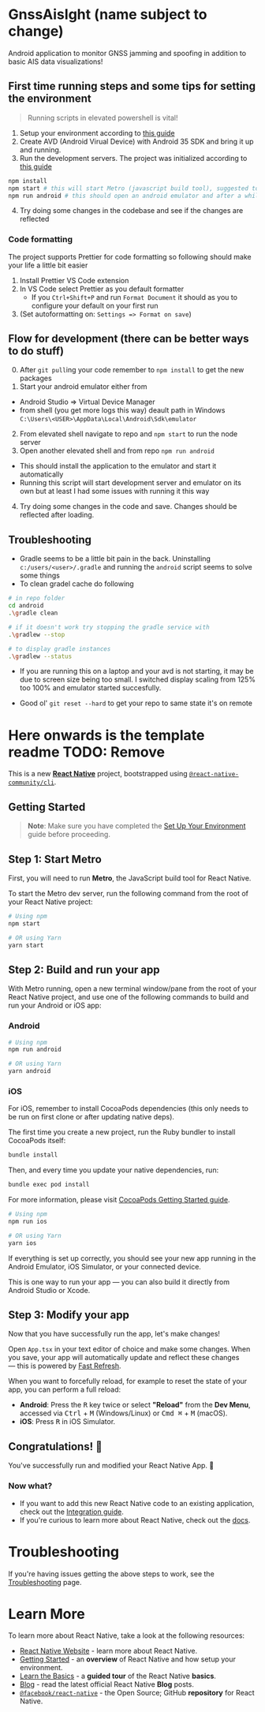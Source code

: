 # GnssAisIght (name subject to change)

Android application to monitor GNSS jamming and spoofing in addition to basic AIS data visualizations!

## First time running steps and some tips for setting the environment

> Running scripts in elevated powershell is vital!

1. Setup your environment according to [this guide](https://reactnative.dev/docs/set-up-your-environment)
2. Create AVD (Android Virual Device) with Android 35 SDK and bring it up and running.
3. Run the development servers. The project was initialized according to [this guide](https://reactnative.dev/docs/getting-started-without-a-framework)
``` sh
npm install
npm start # this will start Metro (javascript build tool), suggested to be running in its own terminal
npm run android # this should open an android emulator and after a while it should install the app
```
4. Try doing some changes in the codebase and see if the changes are reflected

### Code formatting
The project supports Prettier for code formatting so following should make your life a little bit easier
1. Install Prettier VS Code extension
2. In VS Code select Prettier as you default formatter
   - If you `Ctrl+Shift+P` and run `Format Document` it should as you to configure your default on your first run
3. (Set autoformatting on: `Settings => Format on save`)


## Flow for development (there can be better ways to do stuff)
0. After `git pull`ing your code remember to `npm install` to get the new packages
1. Start your android emulator either from 
  - Android Studio => Virtual Device Manager
  - from shell (you get more logs this way) deault path in Windows `C:\Users\<USER>\AppData\Local\Android\Sdk\emulator`
2. From elevated shell navigate to repo and `npm start` to run the node server
3. Open another elevated shell and from repo `npm run android`
  - This should install the application to the emulator and start it automatically
  - Running this script will start development server and emulator on its own but at least I had some issues with running it this way
4. Try doing some changes in the code and save. Changes should be reflected after loading.

## Troubleshooting
- Gradle seems to be a little bit pain in the back. Uninstalling `c:/users/<user>/.gradle` and running the `android` script seems to solve some things
- To clean gradel cache do following
``` sh
# in repo folder
cd android
.\gradle clean

# if it doesn't work try stopping the gradle service with
.\gradlew --stop

# to display gradle instances
.\gradlew --status
```

- If you are running this on a laptop and your avd is not starting, it may be due to screen size being too small. I switched display scaling from 125% too 100% and emulator started succesfully.

- Good ol' `git reset --hard` to get your repo to same state it's on remote



# Here onwards is the template readme TODO: Remove

This is a new [**React Native**](https://reactnative.dev) project, bootstrapped using [`@react-native-community/cli`](https://github.com/react-native-community/cli).

## Getting Started

> **Note**: Make sure you have completed the [Set Up Your Environment](https://reactnative.dev/docs/set-up-your-environment) guide before proceeding.

## Step 1: Start Metro

First, you will need to run **Metro**, the JavaScript build tool for React Native.

To start the Metro dev server, run the following command from the root of your React Native project:

```sh
# Using npm
npm start

# OR using Yarn
yarn start
```

## Step 2: Build and run your app

With Metro running, open a new terminal window/pane from the root of your React Native project, and use one of the following commands to build and run your Android or iOS app:

### Android

```sh
# Using npm
npm run android

# OR using Yarn
yarn android
```

### iOS

For iOS, remember to install CocoaPods dependencies (this only needs to be run on first clone or after updating native deps).

The first time you create a new project, run the Ruby bundler to install CocoaPods itself:

```sh
bundle install
```

Then, and every time you update your native dependencies, run:

```sh
bundle exec pod install
```

For more information, please visit [CocoaPods Getting Started guide](https://guides.cocoapods.org/using/getting-started.html).

```sh
# Using npm
npm run ios

# OR using Yarn
yarn ios
```

If everything is set up correctly, you should see your new app running in the Android Emulator, iOS Simulator, or your connected device.

This is one way to run your app — you can also build it directly from Android Studio or Xcode.

## Step 3: Modify your app

Now that you have successfully run the app, let's make changes!

Open `App.tsx` in your text editor of choice and make some changes. When you save, your app will automatically update and reflect these changes — this is powered by [Fast Refresh](https://reactnative.dev/docs/fast-refresh).

When you want to forcefully reload, for example to reset the state of your app, you can perform a full reload:

- **Android**: Press the <kbd>R</kbd> key twice or select **"Reload"** from the **Dev Menu**, accessed via <kbd>Ctrl</kbd> + <kbd>M</kbd> (Windows/Linux) or <kbd>Cmd ⌘</kbd> + <kbd>M</kbd> (macOS).
- **iOS**: Press <kbd>R</kbd> in iOS Simulator.

## Congratulations! :tada:

You've successfully run and modified your React Native App. :partying_face:

### Now what?

- If you want to add this new React Native code to an existing application, check out the [Integration guide](https://reactnative.dev/docs/integration-with-existing-apps).
- If you're curious to learn more about React Native, check out the [docs](https://reactnative.dev/docs/getting-started).

# Troubleshooting

If you're having issues getting the above steps to work, see the [Troubleshooting](https://reactnative.dev/docs/troubleshooting) page.

# Learn More

To learn more about React Native, take a look at the following resources:

- [React Native Website](https://reactnative.dev) - learn more about React Native.
- [Getting Started](https://reactnative.dev/docs/environment-setup) - an **overview** of React Native and how setup your environment.
- [Learn the Basics](https://reactnative.dev/docs/getting-started) - a **guided tour** of the React Native **basics**.
- [Blog](https://reactnative.dev/blog) - read the latest official React Native **Blog** posts.
- [`@facebook/react-native`](https://github.com/facebook/react-native) - the Open Source; GitHub **repository** for React Native.
